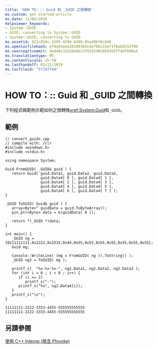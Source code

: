 ```yaml
---
title: 'HOW TO：:: Guid 和 _GUID 之間轉換'
ms.custom: get-started-article
ms.date: 11/04/2016
helpviewer_keywords:
- System::GUID
- GUID, converting to System::GUID
- System::GUID, converting to GUID
ms.assetid: 022c934c-3395-4f04-b498-85ad9bf8c646
ms.openlocfilehash: e74a95eea1018916dcdef6b133ef1f0ab0533f96
ms.sourcegitcommit: dedd4c3cb28adec3793329018b9163ffddf890a4
ms.translationtype: MT
ms.contentlocale: zh-TW
ms.lasthandoff: 03/11/2019
ms.locfileid: "57747744"
---
```

# <a name="how-to-convert-between-systemguid-and-guid"></a>HOW TO：:: Guid 和 _GUID 之間轉換

下列程式碼範例示範如何之間轉換<xref:System.Guid>和`_GUID`。

## <a name="example"></a>範例

```
// convert_guids.cpp
// compile with: /clr
#include <windows.h>
#include <stdio.h>

using namespace System;

Guid FromGUID( _GUID& guid ) {
   return Guid( guid.Data1, guid.Data2, guid.Data3,
                guid.Data4[ 0 ], guid.Data4[ 1 ],
                guid.Data4[ 2 ], guid.Data4[ 3 ],
                guid.Data4[ 4 ], guid.Data4[ 5 ],
                guid.Data4[ 6 ], guid.Data4[ 7 ] );
}

_GUID ToGUID( Guid& guid ) {
   array<Byte>^ guidData = guid.ToByteArray();
   pin_ptr<Byte> data = &(guidData[ 0 ]);

   return *(_GUID *)data;
}

int main() {
   _GUID ng = {0x11111111,0x2222,0x3333,0x44,0x55,0x55,0x55,0x55,0x55,0x55,0x55};
   Guid mg;

   Console::WriteLine( (mg = FromGUID( ng )).ToString() );
   _GUID ng2 = ToGUID( mg );

   printf_s(  "%x-%x-%x-", ng2.Data1, ng2.Data2, ng2.Data3 );
   for (int i = 0 ; i < 8 ; i++) {
      if (i == 2)
         printf_s("-");
      printf_s("%x", ng2.Data4[i]);
   }
   printf_s("\n");
}
```

```Output
11111111-2222-3333-4455-555555555555
11111111-2222-3333-4455-555555555555
```

## <a name="see-also"></a>另請參閱

[使用 C++ Interop (隱含 PInvoke)](../dotnet/using-cpp-interop-implicit-pinvoke.md)
